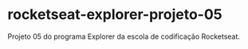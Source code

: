 # rocketseat-explorer-projeto-05
Projeto 05 do programa Explorer da escola de codificação Rocketseat.
